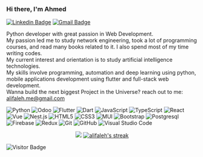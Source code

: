 ### Hi there, I'm Ahmed

[![Linkedin Badge](https://img.shields.io/badge/-AhmedNaseemMajeed-blue?style=flat-square&logo=Linkedin&logoColor=white&link=https:www.linkedin.com/in/ahmedmajeed91/)](www.linkedin.com/in/ahmedmajeed91/)
[![Gmail Badge](https://img.shields.io/badge/-ahmadnmajeed@gmail.com-c14438?style=flat-square&logo=Gmail&logoColor=white&link=mailto:ahmadnmajeed@gmail.com)](mailto:ahmadnmajeed@gmail.com)

Python developer with great passion in Web Development.
<br/>
My passion led me to study network engineering, took a lot of programming courses, and read many books related to it. I also spend most of my time writing codes.
<br/>
My current interest and orientation is to study artificial intelligence technologies.
<br/>
My skills involve programming, automation and deep learning using python, mobile applications development using flutter and full-stack web development.
<br/>
Wanna build the next biggest Project in the Universe? reach out to me: alifaleh.me@gmail.com

![Python](https://img.shields.io/badge/-Python-green?style=for-the-badge&logo=python&logoColor=white)
![Odoo](https://img.shields.io/badge/-Odoo-purple?style=flat-square&logo=odoo&logoColor=white)
![Flutter](https://img.shields.io/badge/-Flutter-blue?style=flat-square&logo=flutter&logoColor=white)
![Dart](https://img.shields.io/badge/-Dart-blue?style=flat-square&logo=dart&logoColor=white)
![JavaScript](https://img.shields.io/badge/-JavaScript-F7DF1E?style=flat-square&logo=javascript&logoColor=black)
![TypeScript](https://img.shields.io/badge/-TypeScript-007ACC?style=flat-square&logo=typescript&logoColor=white)
![React](https://img.shields.io/badge/-React-0E1117?style=flat-square&logo=react&logoColor=61DAFB)
![Vue](https://img.shields.io/badge/-Vue-green?style=flat-square&logo=vue.js&logoColor=61DAFB)
![Nest.js](https://img.shields.io/badge/-Nest.js-000000?style=flat-square&logo=nest&logoColor=white)
![HTML5](https://img.shields.io/badge/-HTML5-E34F26?style=flat-square&logo=html5&logoColor=white)
![CSS3](https://img.shields.io/badge/-CSS3-1572B6?style=flat-square&logo=css3&logoColor=white)
![MUI](https://img.shields.io/badge/-MUI-007FFF?style=flat-square&logo=MUI&logoColor=white)
![Bootstrap](https://img.shields.io/badge/-Bootstrap-563D7C?style=flat-square&logo=bootstrap&logoColor=white)
![Postgresql](https://img.shields.io/badge/-Postgresql-47A248?style=flat-square&logo=postgresql&logoColor=white)
![Firebase](https://img.shields.io/badge/-Firebase-FF8A65?style=flat-square&logo=Firebase&logoColor=white)
![Redux](https://img.shields.io/badge/-Redux-593d88?style=flat-square&logo=Redux&logoColor=white)
![Git](https://img.shields.io/badge/-Git-F05032?style=flat-square&logo=git&logoColor=white)
![GitHub](https://img.shields.io/badge/-GitHub-181717?style=flat-square&logo=github&logoColor=white)
![Visual Studio Code](https://img.shields.io/badge/-VSCode-007ACC?style=flat-square&logo=visualstudiocode&logoColor=white)

<div align="center" ><img src="https://github-readme-stats.vercel.app/api?username=alifaleh&count_private=true&show_icons=true&include_all_commits=true&theme=tokyonight"></span>

  <a href="https://github.com/DenverCoder1/github-readme-streak-stats">
    <img title="🔥 Get streak stats for your profile at git.io/streak-stats" alt="alifaleh's streak" src="https://github-readme-streak-stats.herokuapp.com/?user=alifaleh&theme=monokai-metallian&hide_border=true"/>
  </a>
</div>

![Visitor Badge](https://visitor-badge.laobi.icu/badge?page_id=alifaleh.alifaleh)
